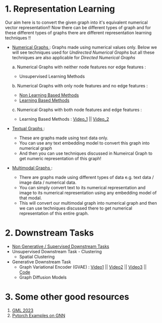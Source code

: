 # 1. Representation Learning
Our aim here is to convert the given graph into it's equivalent numerical vector representation!! Now there can be different types of graph and for these different types of graphs there are different representation learning techniques !!

- <ins> Numerical Graphs </ins> :
  Graphs made using numerical values only. Below we will see techniques used for *Undirected Numerical Graphs* but all these techniques are also applicable for *Directed Numerical Graphs*

  a. Numerical Graphs with neither node features nor edge features :
  - Unsupervised Learning Methods
     
  b. Numerical Graphs with only node features and no edge features : 
  - [Non Learning Based Methods](https://khetansarvesh.medium.com/introduction-to-graph-neural-networks-gnn-a145a81a81dc)
  - [Learning Based Methods](https://khetansarvesh.medium.com/graph-representation-learning-using-graph-convolution-attention-network-452732f69027)
  
  c. Numerical Graphs with both node features and edge features :
  - Learning Based Methods : [Video_1](https://www.youtube.com/watch?v=mdWQYYapvR8) || [Video_2](https://www.youtube.com/watch?v=m4Vma8Nkj70&t=144s)
    

- <ins> Textual Graphs </ins> :
  - These are graphs made using text data only.
  - You can use any text embedding model to convert this graph into numerical graph
  - And then you can use techniques discussed in Numeircal Graph to get numeric representation of this graph!

- <ins> Multimodal Graphs </ins> :
  - There are graphs made using different types of data e.g. text data / image data / numerical data.
  - You can simply convert text to its numerical representation and image to its numerical representation using any embedding model of that modal.
  - This will convert our multimodal graph into numerical graph and then we can use techniques discussed there to get numerical representation of this entire graph. 

# 2. Downstream Tasks
- [Non Generative / Supervised Downstream Tasks]()
- Unsupervised Downstream Task - Clustering
  - Spatial Clustering
- Generative Downstream Task
  - Graph Variational Encoder (GVAE) : [Video1](https://www.youtube.com/watch?v=ZyiW_ibeDGc) || [Video2](https://www.youtube.com/watch?v=xoSU9aDSy4U) || [Video3](https://www.youtube.com/watch?v=F45X7e6QS4E) || [Code](https://github.com/deepfindr/gvae)
  - Graph Diffusion Models
   
# 3. Some other good resources
1. [GML 2023](https://github.com/xbresson/GML2023/tree/main)
2. [Pytorch Examples on GNN](https://github.com/pyg-team/pytorch_geometric/tree/master/examples)
